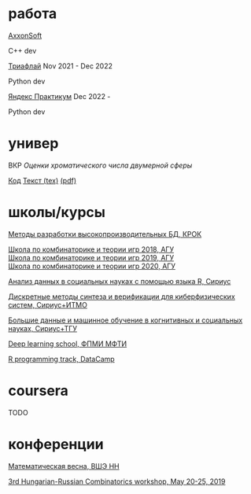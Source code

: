 # работа

[AxxonSoft](https://www.axxonsoft.com/)

C++ dev

[Триафлай](https://triafly.ru/) Nov 2021 - Dec 2022

Python dev

[Яндекс Практикум](https://praktikum.yandex.ru/) Dec 2022 - 

Python dev

# универ

ВКР *Оценки хроматического числа двумерной сферы*

[Код](https://github.com/xm-repo/sphere)
[Текст (tex)](https://github.com/vsirin/diplom) 
[(pdf)](https://github.com/vsirin/diplom/blob/master/main.pdf)

# школы/курсы

[Методы разработки высокопроизводительных БД, КРОК](https://github.com/xm-repo/cv/blob/master/%D0%9C%D0%B5%D1%82%D0%BE%D0%B4%D1%8B%20%D1%80%D0%B0%D0%B7%D1%80%D0%B0%D0%B1%D0%BE%D1%82%D0%BA%D0%B8%20%D0%B2%D1%8B%D1%81%D0%BE%D0%BA%D0%BE%D0%BF%D1%80%D0%BE%D0%B8%D0%B7%D0%B2%D0%BE%D0%B4%D0%B8%D1%82%D0%B5%D0%BB%D1%8C%D0%BD%D1%8B%D1%85%20%D0%91%D0%94.jpg)

[Школа по комбинаторике и теории игр 2018, АГУ](https://github.com/xm-repo/cv/blob/master/%D0%A8%D0%A1%D0%9A%D0%B8%D0%A2%D0%98%202018.jpg)  
[Школа по комбинаторике и теории игр 2019, АГУ](https://github.com/xm-repo/cv/blob/master/%D0%A8%D0%A1%D0%9A%D0%B8%D0%A2%D0%98%202019.jpg)  
[Школа по комбинаторике и теории игр 2020, АГУ](https://github.com/xm-repo/cv/blob/master/%D0%A8%D0%A1%D0%9A%D0%B8%D0%A2%D0%98%202020.pdf)  

[Анализ данных в социальных науках с помощью языка R, Сириус](https://github.com/xm-repo/cv/blob/master/%D0%90%D0%BD%D0%B0%D0%BB%D0%B8%D0%B7%20%D0%B4%D0%B0%D0%BD%D0%BD%D1%8B%D1%85%20%D0%B2%20%D1%81%D0%BE%D1%86%D0%B8%D0%B0%D0%BB%D1%8C%D0%BD%D1%8B%D1%85%20%D0%BD%D0%B0%D1%83%D0%BA%D0%B0%D1%85%20%D1%81%20%D0%BF%D0%BE%D0%BC%D0%BE%D1%89%D1%8C%D1%8E%20%D1%8F%D0%B7%D1%8B%D0%BA%D0%B0%20R.jpg)

[Дискретные методы синтеза и верификации для киберфизических систем, Сириус+ИТМО](https://github.com/xm-repo/cv/blob/master/%D0%94%D0%B8%D1%81%D0%BA%D1%80%D0%B5%D1%82%D0%BD%D1%8B%D0%B5%20%D0%BC%D0%B5%D1%82%D0%BE%D0%B4%D1%8B%20%D1%81%D0%B8%D0%BD%D1%82%D0%B5%D0%B7%D0%B0%20%D0%B8%20%D0%B2%D0%B5%D1%80%D0%B8%D1%84%D0%B8%D0%BA%D0%B0%D1%86%D0%B8%D0%B8%20%D0%B4%D0%BB%D1%8F%20%D0%BA%D0%B8%D0%B1%D0%B5%D1%80%D1%84%D0%B8%D0%B7%D0%B8%D1%87%D0%B5%D1%81%D0%BA%D0%B8%D1%85%20%D1%81%D0%B8%D1%81%D1%82%D0%B5%D0%BC.pdf)

[Большие данные и машинное обучение в когнитивных и социальных науках, Сириус+ТГУ](https://github.com/xm-repo/cv/blob/master/%D0%91%D0%BE%D0%BB%D1%8C%D1%88%D0%B8%D0%B5%20%D0%B4%D0%B0%D0%BD%D0%BD%D1%8B%D0%B5%20%D0%B8%20%D0%BC%D0%B0%D1%88%D0%B8%D0%BD%D0%BD%D0%BE%D0%B5%20%D0%BE%D0%B1%D1%83%D1%87%D0%B5%D0%BD%D0%B8%D0%B5%20%D0%B2%20%D0%BA%D0%BE%D0%B3%D0%BD%D0%B8%D1%82%D0%B8%D0%B2%D0%BD%D1%8B%D1%85%20%D0%B8%20%D1%81%D0%BE%D1%86%D0%B8%D0%B0%D0%BB%D1%8C%D0%BD%D1%8B%D1%85%20%D0%BD%D0%B0%D1%83%D0%BA%D0%B0%D1%85.pdf)

[Deep learning school, ФПМИ МФТИ](https://github.com/xm-repo/cv/blob/master/DLSchool%201.pdf)

[R programming track, DataCamp](https://github.com/xm-repo/cv/blob/master/Datacamp%20R.pdf)

# coursera

TODO

# конференции

[Математическая весна, ВШЭ НН](https://github.com/xm-repo/cv/blob/master/%D0%9C%D0%B0%D1%82%D0%B5%D0%BC%D0%B0%D1%82%D0%B8%D1%87%D0%B5%D1%81%D0%BA%D0%B0%D1%8F%20%D0%B2%D0%B5%D1%81%D0%BD%D0%B0%2C%20%D0%92%D0%A8%D0%AD%20%D0%9D%D0%9D.jpg)

[3rd Hungarian-Russian Combinatorics workshop, May 20-25, 2019](https://github.com/xm-repo/cv/blob/master/comb%20workshop.pdf)

